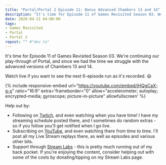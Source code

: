 ```yaml
---
title: "Portal/Portal 2 Episode 11: Bonus Advanced Chambers 13 and 14"
description: "It's time for Episode 11 of Games Revisited Season 03. We're continuing our play-through of Portal, and since we had the time we struggle with the advanced versions of Chambers 13 and 14."
date: 2020-04-21 04:00:00
tags:
- Games Revisited
- Portal
- Portal 2
repost: "" #"dev.to"
---
```


It's time for Episode 11 of Games Revisited Season 03. We're continuing our play-through of Portal, and since we had the time we struggle with the advanced versions of Chambers 13 and 14.

Watch live if you want to see the next 6-episode run as it's recorded. :smiley:
<!--more-->

{% include responsive-embed url="https://youtube.com/embed/jHQgCaX-g-s" ratio="16:9" extra='frameborder="0" allow="accelerometer; autoplay; encrypted-media; gyroscope; picture-in-picture" allowfullscreen' %}

Help out by:
 * Following on [Twtich](https://twitch.tv/AnonJr_Live), and even watching when you have time! I have my streaming schedule posted there, and I sometimes do random extras - so if you follow you'll get notified when I go live.
 * Subscribing on [YouTube](http://www.youtube.com/channel/UCXafqhKHbkSUIrq0LAuu0tw), and even watching there from time to time. I'll post all my Live Stream replays there, as well as episodes and various other bits.
 * Support through [Stream Labs](https://streamlabs.com/anonjr_live) - this is pretty much running out of my back pocket. If you're enjoying the content, consider helping out with some of the costs by donating/tipping on my Stream Labs page.